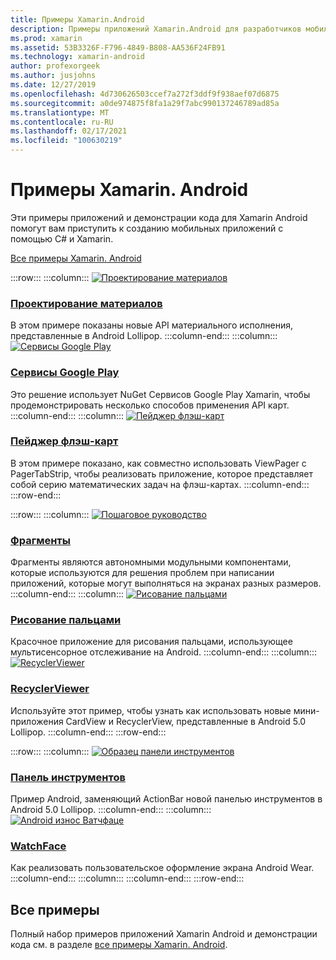 ```yaml
---
title: Примеры Xamarin.Android
description: Примеры приложений Xamarin.Android для разработчиков мобильных приложений.
ms.prod: xamarin
ms.assetid: 53B3326F-F796-4849-B808-AA536F24FB91
ms.technology: xamarin-android
author: profexorgeek
ms.author: jusjohns
ms.date: 12/27/2019
ms.openlocfilehash: 4d730626503ccef7a272f3ddf9f938aef07d6875
ms.sourcegitcommit: a0de974875f8fa1a29f7abc990137246789ad85a
ms.translationtype: MT
ms.contentlocale: ru-RU
ms.lasthandoff: 02/17/2021
ms.locfileid: "100630219"
---
```

# <a name="xamarinandroid-samples"></a>Примеры Xamarin. Android

Эти примеры приложений и демонстрации кода для Xamarin Android помогут вам приступить к созданию мобильных приложений с помощью C# и Xamarin.

[Все примеры Xamarin. Android](/samples/browse/?products=xamarin&term=Xamarin.Android)

:::row:::
    :::column:::
[![Проектирование материалов](images/material-design.png)](/samples/xamarin/monodroid-samples/android50-googleio2014master/)

### <a name="material-design"></a>[Проектирование материалов](/samples/xamarin/monodroid-samples/android50-googleio2014master/)

В этом примере показаны новые API материального исполнения, представленные в Android Lollipop.
  :::column-end:::
    :::column:::
[![Сервисы Google Play](images/gps.png)](/samples/xamarin/monodroid-samples/googleplayservices/)

### <a name="google-play-services"></a>[Сервисы Google Play](/samples/xamarin/monodroid-samples/googleplayservices/)

Это решение использует NuGet Сервисов Google Play Xamarin, чтобы продемонстрировать несколько способов применения API карт.
  :::column-end:::
    :::column:::
[![Пейджер флэш-карт](images/flash.png)](/samples/xamarin/monodroid-samples/userinterface-flashcardpager/)

### <a name="flash-card-pager"></a>[Пейджер флэш-карт](/samples/xamarin/monodroid-samples/userinterface-flashcardpager/)

В этом примере показано, как совместно использовать ViewPager с PagerTabStrip, чтобы реализовать приложение, которое представляет собой серию математических задач на флэш-картах.
  :::column-end:::
:::row-end:::

:::row:::
    :::column:::
[![Пошаговое руководство](images/fragments.png)](/samples/xamarin/monodroid-samples/fragmentswalkthrough/)

### <a name="fragments"></a>[Фрагменты](/samples/xamarin/monodroid-samples/fragmentswalkthrough/)

Фрагменты являются автономными модульными компонентами, которые используются для решения проблем при написании приложений, которые могут выполняться на экранах разных размеров.
    :::column-end:::
    :::column:::
[![Рисование пальцами](images/fingerpaint.png)](/samples/xamarin/monodroid-samples/applicationfundamentals-fingerpaint/)

### <a name="finger-paint"></a>[Рисование пальцами](/samples/xamarin/monodroid-samples/applicationfundamentals-fingerpaint/)

Красочное приложение для рисования пальцами, использующее мультисенсорное отслеживание на Android.
    :::column-end:::
    :::column:::
[![RecyclerViewer](images/recycler.png)](/samples/xamarin/monodroid-samples/android50-recyclerviewer/)

### <a name="recyclerviewer"></a>[RecyclerViewer](/samples/xamarin/monodroid-samples/android50-recyclerviewer/)

Используйте этот пример, чтобы узнать как использовать новые мини-приложения CardView и RecyclerView, представленные в Android 5.0 Lollipop.
    :::column-end:::
:::row-end:::

:::row:::
    :::column:::
[![Образец панели инструментов](images/toolbar.png)](/samples/xamarin/monodroid-samples/android50-toolbar/)

### <a name="toolbar"></a>[Панель инструментов](/samples/xamarin/monodroid-samples/android50-toolbar/)

Пример Android, заменяющий ActionBar новой панелью инструментов в Android 5.0 Lollipop.
    :::column-end:::
    :::column:::
[![Android износ Ватчфаце](images/watchface.png)](/samples/xamarin/monodroid-samples/wear-watchface/)

### <a name="watchface"></a>[WatchFace](/samples/xamarin/monodroid-samples/wear-watchface/)

Как реализовать пользовательское оформление экрана Android Wear.
    :::column-end:::
    :::column:::
    :::column-end:::
:::row-end:::

## <a name="all-samples"></a>Все примеры

Полный набор примеров приложений Xamarin Android и демонстрации кода см. в разделе [все примеры Xamarin. Android](/samples/browse/?products=xamarin&term=Xamarin.Android).